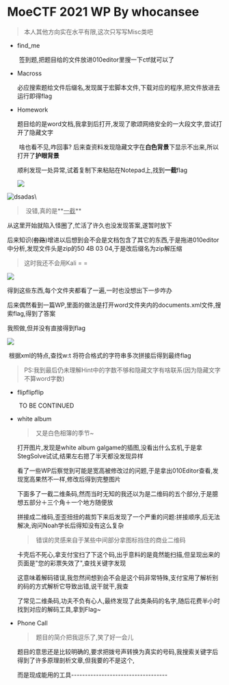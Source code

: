 #	MoeCTF  2021  WP  By  whocansee

> 本人其他方向实在水平有限,这次只写写Misc类吧

- find_me

  ​	签到题,把题目给的文件放进010editor里搜一下ctf就可以了

- Macross

  ​	必应搜索题给文件后缀名,发现属于宏脚本文件,下载对应的程序,把文件放进去运行即得flag	

- Homework

  ​	题目给的是word文档,我拿到后打开,发现了歌颂网络安全的一大段文字,尝试打开了隐藏文字

  ​    啥也看不见,咋回事?  后来查资料发现隐藏文字在**白色背景**下显示不出来,所以打开了**护眼背景**

  ​	顺利发现一处异常,试着复制下来粘贴在Notepad上,找到**一截**flag

  ![](C:\Users\who'can'se'e\Desktop\QQ截图20210922210152.png)



![dsadas](C:\Users\who'can'se'e\Desktop\dsadas.png)\

> ​	没错,真的是**<u>一截</u>**

从这里开始就陷入怪圈了,忙活了许久也没发现答案,遂暂时放下   

后来知识(~~套路~~)增进以后想到会不会是文档包含了其它的东西,于是拖进010editor中分析,发现文件头是zip的50 4B 03 04,于是改后缀名为zip解压缩

> 这时我还不会用Kali = =

![](C:\Users\who'can'se'e\Desktop\dasdasdasdasd.png)



得到这些东西,每个文件夹都看了一遍,一时也没想出下一步咋办

后来偶然看到一篇WP,里面的做法是打开word文件夹内的documents.xml文件,搜索flag,得到了答案

我照做,但并没有直接得到flag

![](C:\Users\who'can'se'e\Desktop\cxzcxzcxz.png)

​				根据xml的特点,查找w:t  将符合格式的字符串多次拼接后得到最终flag

> PS:我到最后仍未理解Hint中的字数不够和隐藏文字有啥联系(因为隐藏文字不算word字数)

- flipflipflip

  ​	TO BE CONTINUED

- white album

  > ​	又是白色相簿的季节~

  打开图片,发现是white album galgame的插图,没看出什么玄机,于是拿StegSolve试试,结果左右摁了半天都没发现异样

  看了一些WP后察觉到可能是宽高被修改过的问题,于是拿出010Editor查看,发现宽高果然不一样,修改后得到完整图片

  下面多了一截二维条码,然而当时无知的我还以为是二维码的五个部分,于是臆想五部分＋三个角＋一个地方随便放

  拼接成二维码,歪歪扭扭的裁剪下来后发现了一个严重的问题:拼接顺序,后无法解决,询问Noah学长后得知没有这么复杂

  > ​	错误的灵感来自于某些中间部分拿图标挡住的商业二维码

  卡壳后不死心,拿支付宝扫了下这个码,出乎意料的是竟然能扫描,但呈现出来的页面是"您的彩票失效了",查找关键字发现

  这意味着解码错误,我忽然间想到会不会是这个码非常特殊,支付宝用了解析别的码的方式解析它导致出错,说干就干,我查

  了常见二维条码,功夫不负有心人,最终发现了此类条码的名字,随后花费半小时找到对应的解码工具,拿到Flag~

- Phone Call

  > ​	题目的简介把我逗乐了,笑了好一会儿

  题目的意思还是比较明确的,要求把拨号声转换为真实的号码,我搜索关键字后得到了许多原理剖析文章,但我要的不是这个,

  而是现成能用的工具-----------------------------------

  

  
